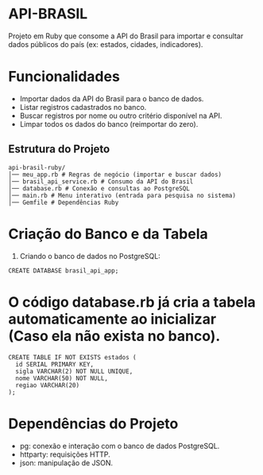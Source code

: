 # API-BRASIL

Projeto em Ruby que consome a API do Brasil para importar e consultar dados públicos do país (ex: estados, cidades, indicadores).

# Funcionalidades

- Importar dados da API do Brasil para o banco de dados.
- Listar registros cadastrados no banco.
- Buscar registros por nome ou outro critério disponível na API.
- Limpar todos os dados do banco (reimportar do zero).

## Estrutura do Projeto
```
api-brasil-ruby/
│── meu_app.rb # Regras de negócio (importar e buscar dados)
│── brasil_api_service.rb # Consumo da API do Brasil
│── database.rb # Conexão e consultas ao PostgreSQL
│── main.rb # Menu interativo (entrada para pesquisa no sistema)
│── Gemfile # Dependências Ruby
```
# Criação do Banco e da Tabela

1. Criando o banco de dados no PostgreSQL:
```
CREATE DATABASE brasil_api_app;
```

# O código database.rb já cria a tabela automaticamente ao inicializar (Caso ela não exista no banco).
```
CREATE TABLE IF NOT EXISTS estados (
  id SERIAL PRIMARY KEY,
  sigla VARCHAR(2) NOT NULL UNIQUE,
  nome VARCHAR(50) NOT NULL,
  regiao VARCHAR(20)
);
```

# Dependências do Projeto
- pg: conexão e interação com o banco de dados PostgreSQL.
- httparty: requisições HTTP.
- json: manipulação de JSON.
